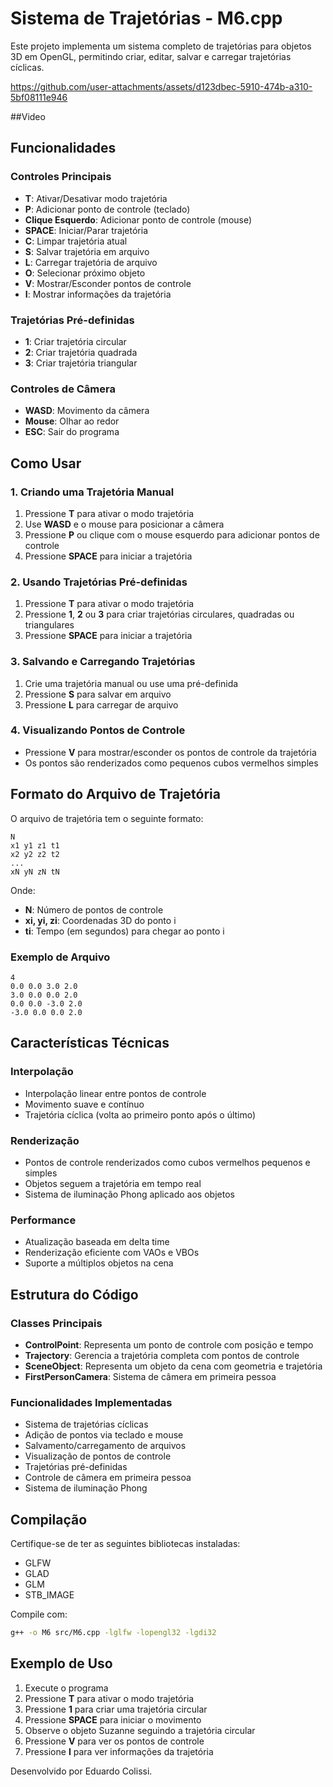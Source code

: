 # Sistema de Trajetórias - M6.cpp

Este projeto implementa um sistema completo de trajetórias para objetos 3D em OpenGL, permitindo criar, editar, salvar e carregar trajetórias cíclicas.


https://github.com/user-attachments/assets/d123dbec-5910-474b-a310-5bf08111e946



##Video


## Funcionalidades

### Controles Principais
- **T**: Ativar/Desativar modo trajetória
- **P**: Adicionar ponto de controle (teclado)
- **Clique Esquerdo**: Adicionar ponto de controle (mouse)
- **SPACE**: Iniciar/Parar trajetória
- **C**: Limpar trajetória atual
- **S**: Salvar trajetória em arquivo
- **L**: Carregar trajetória de arquivo
- **O**: Selecionar próximo objeto
- **V**: Mostrar/Esconder pontos de controle
- **I**: Mostrar informações da trajetória

### Trajetórias Pré-definidas
- **1**: Criar trajetória circular
- **2**: Criar trajetória quadrada
- **3**: Criar trajetória triangular

### Controles de Câmera
- **WASD**: Movimento da câmera
- **Mouse**: Olhar ao redor
- **ESC**: Sair do programa

## Como Usar

### 1. Criando uma Trajetória Manual
1. Pressione **T** para ativar o modo trajetória
2. Use **WASD** e o mouse para posicionar a câmera
3. Pressione **P** ou clique com o mouse esquerdo para adicionar pontos de controle
4. Pressione **SPACE** para iniciar a trajetória

### 2. Usando Trajetórias Pré-definidas
1. Pressione **T** para ativar o modo trajetória
2. Pressione **1**, **2** ou **3** para criar trajetórias circulares, quadradas ou triangulares
3. Pressione **SPACE** para iniciar a trajetória

### 3. Salvando e Carregando Trajetórias
1. Crie uma trajetória manual ou use uma pré-definida
2. Pressione **S** para salvar em arquivo
3. Pressione **L** para carregar de arquivo

### 4. Visualizando Pontos de Controle
- Pressione **V** para mostrar/esconder os pontos de controle da trajetória
- Os pontos são renderizados como pequenos cubos vermelhos simples

## Formato do Arquivo de Trajetória

O arquivo de trajetória tem o seguinte formato:
```
N
x1 y1 z1 t1
x2 y2 z2 t2
...
xN yN zN tN
```

Onde:
- **N**: Número de pontos de controle
- **xi, yi, zi**: Coordenadas 3D do ponto i
- **ti**: Tempo (em segundos) para chegar ao ponto i

### Exemplo de Arquivo
```
4
0.0 0.0 3.0 2.0
3.0 0.0 0.0 2.0
0.0 0.0 -3.0 2.0
-3.0 0.0 0.0 2.0
```

## Características Técnicas

### Interpolação
- Interpolação linear entre pontos de controle
- Movimento suave e contínuo
- Trajetória cíclica (volta ao primeiro ponto após o último)

### Renderização
- Pontos de controle renderizados como cubos vermelhos pequenos e simples
- Objetos seguem a trajetória em tempo real
- Sistema de iluminação Phong aplicado aos objetos

### Performance
- Atualização baseada em delta time
- Renderização eficiente com VAOs e VBOs
- Suporte a múltiplos objetos na cena

## Estrutura do Código

### Classes Principais
- **ControlPoint**: Representa um ponto de controle com posição e tempo
- **Trajectory**: Gerencia a trajetória completa com pontos de controle
- **SceneObject**: Representa um objeto da cena com geometria e trajetória
- **FirstPersonCamera**: Sistema de câmera em primeira pessoa

### Funcionalidades Implementadas
- Sistema de trajetórias cíclicas
- Adição de pontos via teclado e mouse
- Salvamento/carregamento de arquivos
- Visualização de pontos de controle
- Trajetórias pré-definidas
- Controle de câmera em primeira pessoa
- Sistema de iluminação Phong

## Compilação

Certifique-se de ter as seguintes bibliotecas instaladas:
- GLFW
- GLAD
- GLM
- STB_IMAGE

Compile com:
```bash
g++ -o M6 src/M6.cpp -lglfw -lopengl32 -lgdi32
```

## Exemplo de Uso

1. Execute o programa
2. Pressione **T** para ativar o modo trajetória
3. Pressione **1** para criar uma trajetória circular
4. Pressione **SPACE** para iniciar o movimento
5. Observe o objeto Suzanne seguindo a trajetória circular
6. Pressione **V** para ver os pontos de controle
7. Pressione **I** para ver informações da trajetória 


Desenvolvido por Eduardo Colissi.
